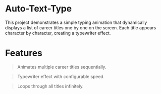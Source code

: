 # Auto-Text-Type
This project demonstrates a simple typing animation that dynamically displays a list of career titles one by one on the screen. Each title appears character by character, creating a typewriter effect.

# Features

> Animates multiple career titles sequentially.

> Typewriter effect with configurable speed.

> Loops through all titles infinitely.
